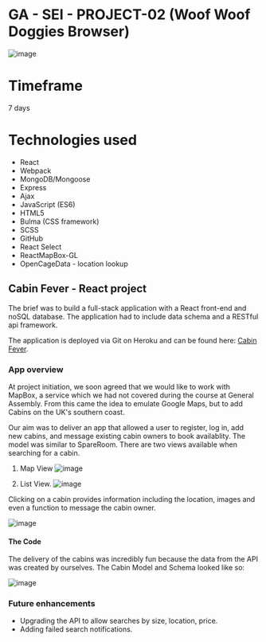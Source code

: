# GA - SEI - PROJECT-02 (Woof Woof Doggies Browser)

![image](https://user-images.githubusercontent.com/47919053/60426600-e2225a00-9bec-11e9-88f1-3946013dd52b.png)

# Timeframe
7 days

# Technologies used
* React
* Webpack
* MongoDB/Mongoose
* Express
* Ajax
* JavaScript (ES6)
* HTML5
* Bulma (CSS framework)
* SCSS
* GitHub
* React Select
* ReactMapBox-GL
* OpenCageData - location lookup

## Cabin Fever - React project

The brief was to build a full-stack application with a React front-end and noSQL database. The application had to include data schema and a RESTful api framework.

The application is deployed via Git on Heroku and can be found here: [Cabin Fever](https://cabin-fever.herokuapp.com).


### App overview
At project initiation, we soon agreed that we would like to work with MapBox, a service which we had not covered during the course at General Assembly. From this came the idea to emulate Google Maps, but to add Cabins on the UK's southern coast.

Our aim was to deliver an app that allowed a user to register, log in, add new cabins, and message existing cabin owners to book availablity. The model was similar to SpareRoom. There are two views available when searching for a cabin. 

1. Map View
![image](https://user-images.githubusercontent.com/47919053/60427936-b05ec280-9bef-11e9-86a4-2c64cbedc209.png)

2. List View.
![image](https://user-images.githubusercontent.com/47919053/60428585-0c761680-9bf1-11e9-96d5-68ad28b18f3c.png)


Clicking on a cabin provides information including the location, images and even a function to message the cabin owner.

![image](https://user-images.githubusercontent.com/47919053/60428788-96be7a80-9bf1-11e9-975b-94ad07a5a569.png)


#### The Code

The delivery of the cabins was incredibly fun because the data from the API was created by ourselves. The Cabin Model and Schema looked like so:

![image](https://user-images.githubusercontent.com/47919053/60429253-9d99bd00-9bf2-11e9-9dc7-0a1cdfb040c3.png)


### Future enhancements
* Upgrading the API to allow searches by size, location, price.
* Adding failed search notifications.
